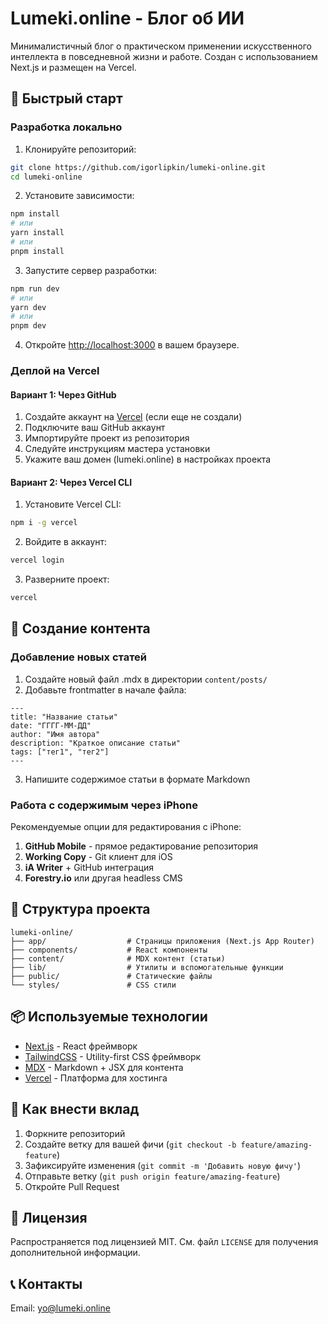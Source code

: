 # Lumeki.online - Блог об ИИ

Минималистичный блог о практическом применении искусственного интеллекта в повседневной жизни и работе. Создан с использованием Next.js и размещен на Vercel.

## 🚀 Быстрый старт

### Разработка локально

1. Клонируйте репозиторий:
```bash
git clone https://github.com/igorlipkin/lumeki-online.git
cd lumeki-online
```

2. Установите зависимости:
```bash
npm install
# или
yarn install
# или
pnpm install
```

3. Запустите сервер разработки:
```bash
npm run dev
# или
yarn dev
# или
pnpm dev
```

4. Откройте [http://localhost:3000](http://localhost:3000) в вашем браузере.

### Деплой на Vercel

#### Вариант 1: Через GitHub
1. Создайте аккаунт на [Vercel](https://vercel.com/) (если еще не создали)
2. Подключите ваш GitHub аккаунт
3. Импортируйте проект из репозитория
4. Следуйте инструкциям мастера установки
5. Укажите ваш домен (lumeki.online) в настройках проекта

#### Вариант 2: Через Vercel CLI
1. Установите Vercel CLI:
```bash
npm i -g vercel
```

2. Войдите в аккаунт:
```bash
vercel login
```

3. Разверните проект:
```bash
vercel
```

## 📝 Создание контента

### Добавление новых статей

1. Создайте новый файл .mdx в директории `content/posts/`
2. Добавьте frontmatter в начале файла:
```
---
title: "Название статьи"
date: "ГГГГ-ММ-ДД"
author: "Имя автора"
description: "Краткое описание статьи"
tags: ["тег1", "тег2"]
---
```

3. Напишите содержимое статьи в формате Markdown

### Работа с содержимым через iPhone

Рекомендуемые опции для редактирования с iPhone:

1. **GitHub Mobile** - прямое редактирование репозитория
2. **Working Copy** - Git клиент для iOS
3. **iA Writer** + GitHub интеграция
4. **Forestry.io** или другая headless CMS

## 🧱 Структура проекта

```
lumeki-online/
├── app/                  # Страницы приложения (Next.js App Router)
├── components/           # React компоненты
├── content/              # MDX контент (статьи)
├── lib/                  # Утилиты и вспомогательные функции
├── public/               # Статические файлы
└── styles/               # CSS стили
```

## 📦 Используемые технологии

- [Next.js](https://nextjs.org/) - React фреймворк
- [TailwindCSS](https://tailwindcss.com/) - Utility-first CSS фреймворк
- [MDX](https://mdxjs.com/) - Markdown + JSX для контента
- [Vercel](https://vercel.com/) - Платформа для хостинга

## 🤝 Как внести вклад

1. Форкните репозиторий
2. Создайте ветку для вашей фичи (`git checkout -b feature/amazing-feature`)
3. Зафиксируйте изменения (`git commit -m 'Добавить новую фичу'`)
4. Отправьте ветку (`git push origin feature/amazing-feature`)
5. Откройте Pull Request

## 📃 Лицензия

Распространяется под лицензией MIT. См. файл `LICENSE` для получения дополнительной информации.

## 📞 Контакты

Email: yo@lumeki.online
